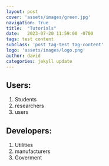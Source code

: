 ```yaml
---
layout: post
cover: 'assets/images/green.jpg'
navigation: True
title:  "Tutorials"
date:   2023-07-20 11:59:00 -0700
tags: test content
subclass: 'post tag-test tag-content'
logo: 'assets/images/logo.png'
author: david
categories: jekyll update
---
```


## Users:
1. Students
2. researchers
3. users

## Developers:
1. Utilities
2. manufacturers
3. Goverment
